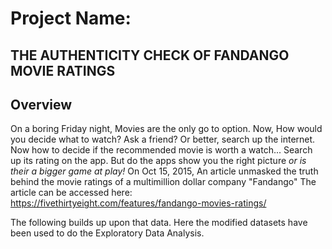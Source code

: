 # Project Name:

## THE AUTHENTICITY CHECK OF FANDANGO MOVIE RATINGS 

## Overview

On a boring Friday night, Movies are the only go to option. Now, How would you decide what to watch? Ask a friend? Or better, search up the internet. Now how to decide if the recommended movie is worth a watch... Search up its rating on the app. But do the apps show you the right picture *or is their a bigger game at play!*
On Oct 15, 2015, An article unmasked the truth behind the movie ratings of a multimillion dollar company "Fandango"
The article can be accessed here: https://fivethirtyeight.com/features/fandango-movies-ratings/

The following builds up upon that data.
Here the modified datasets have been used to do the Exploratory Data Analysis.

